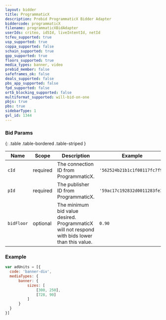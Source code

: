 ```yaml
---
layout: bidder
title: ProgrammaticX
description: Prebid ProgrammaticX Bidder Adapter
biddercode: programmaticX
filename: programmaticXBidAdapter
userIds: criteo, id5Id, liveIntentId, netId
tcfeu_supported: true
usp_supported: true
coppa_supported: false
schain_supported: true
gpp_supported: true
floors_supported: true
media_types: banner, video
prebid_member: false
safeframes_ok: false
deals_supported: false
pbs_app_supported: false
fpd_supported: false
ortb_blocking_supported: false
multiformat_supported: will-bid-on-one
pbjs: true
pbs: true
sidebarType: 1
gvl_id: 1344
---
```


### Bid Params ###

{: .table .table-bordered .table-striped }

| Name       | Scope    | Description                                                                         | Example                      | Type     |
|------------|----------|-------------------------------------------------------------------------------------|------------------------------|----------|
| `cId`      | required | The connection ID from ProgrammaticX.                                                          | `'562524b21b1c1f08117fc7f9'` | `string` |
| `pId`      | required | The publisher ID from ProgrammaticX.                                                           | `'59ac17c192832d0011283fe3'` | `string` |
| `bidFloor` | optional | The minimum bid value desired. ProgrammaticX will not respond with bids lower than this value. | `0.90`                       | `float`  |

### Example ###

  ```javascript
var adUnits = [{
    code: 'banner-div',
    mediaTypes: {
        banner: {
            sizes: [
                [300, 250],
                [728, 90]
            ]
        }
    }
}]
```
